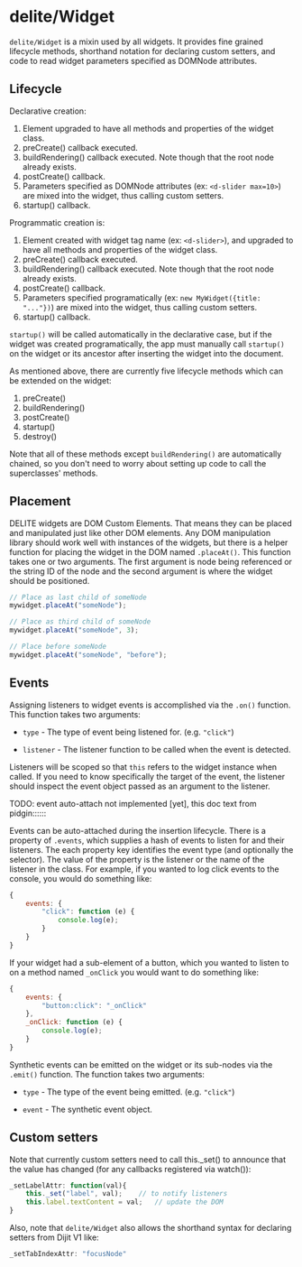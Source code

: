 # delite/Widget

`delite/Widget` is a mixin used by all widgets.
It provides fine grained lifecycle methods, shorthand notation for declaring custom setters,
and code to read widget parameters specified as DOMNode attributes.

## Lifecycle

Declarative creation:

1. Element upgraded to have all methods and properties of the widget class.
2. preCreate() callback executed.
3. buildRendering() callback executed.   Note though that the root node already exists.
4. postCreate() callback.
5. Parameters specified as DOMNode attributes (ex: `<d-slider max=10>`) are mixed into the widget, thus calling
   custom setters.
6. startup() callback.

Programmatic creation is:

1. Element created with widget tag name (ex: `<d-slider>`), and
   upgraded to have all methods and properties of the widget class.
2. preCreate() callback executed.
3. buildRendering() callback executed.   Note though that the root node already exists.
4. postCreate() callback.
5. Parameters specified programatically
   (ex: `new MyWidget({title: "..."})`) are mixed into the widget, thus calling
   custom setters.
6. startup() callback.

`startup()` will be called automatically in the declarative case, but
if the widget was created programatically, the app must manually call `startup()`
on the widget or its ancestor after inserting the widget into the document.

As mentioned above, there are currently five lifecycle methods which can be extended on the widget:

1. preCreate()
2. buildRendering()
3. postCreate()
4. startup()
5. destroy()

Note that all of these methods except `buildRendering()` are automatically chained,
so you don't need to worry about setting up code to call the superclasses' methods.


## Placement

DELITE widgets are DOM Custom Elements.  That means they can be placed and manipulated just like other DOM elements.
Any DOM manipulation library should work well with instances of the widgets, but there is a helper function for
placing the widget in the DOM named `.placeAt()`.  This function takes one or two arguments.  The first argument is
node being referenced or the string ID of the node and the second argument is
where the widget should be positioned.

```js
// Place as last child of someNode
mywidget.placeAt("someNode");

// Place as third child of someNode
mywidget.placeAt("someNode", 3);

// Place before someNode
mywidget.placeAt("someNode", "before");
```

## Events

Assigning listeners to widget events is accomplished via the `.on()` function.  This function takes two arguments:

* `type` - The type of event being listened for.  (e.g. `"click"`)

* `listener` - The listener function to be called when the event is detected.

Listeners will be scoped so that `this` refers to the widget instance when called.
If you need to know specifically the target of the event, the listener should inspect the event object passed as an
argument to the listener.

TODO: event auto-attach not implemented [yet], this doc text from pidgin::::::

Events can be auto-attached during the insertion lifecycle.  There is a property of `.events`, which supplies a hash of
events to listen for and their listeners.  The each property key identifies the event type (and optionally the
selector).  The value of the property is the listener or the name of the listener in the class.  For example, if you
wanted to log click events to the console, you would do something like:

```js
{
	events: {
		"click": function (e) {
			console.log(e);
		}
	}
}
```

If your widget had a sub-element of a button, which you wanted to listen to on a method named `_onClick` you would want
to do something like:

```js
{
	events: {
		"button:click": "_onClick"
	},
	_onClick: function (e) {
		console.log(e);
	}
}
```

Synthetic events can be emitted on the widget or its sub-nodes via the `.emit()` function.  The function takes two
arguments:

* `type` - The type of the event being emitted. (e.g. `"click"`)

* `event` - The synthetic event object.

## Custom setters

Note that currently custom setters need to call this._set() to announce
that the value has changed (for any callbacks registered via watch()):

```js
_setLabelAttr: function(val){
	this._set("label", val);	// to notify listeners
	this.label.textContent = val;	// update the DOM
}
```

Also, note that `delite/Widget` also allows the shorthand syntax for declaring setters from Dijit V1 like:

```js
_setTabIndexAttr: "focusNode"
```

